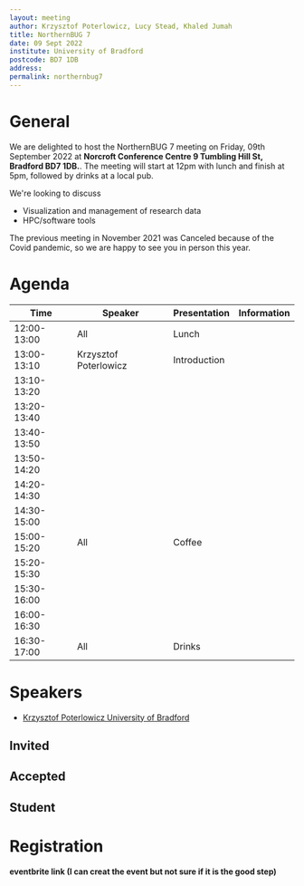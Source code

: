 ```yaml
---
layout: meeting
author: Krzysztof Poterlowicz, Lucy Stead, Khaled Jumah
title: NorthernBUG 7
date: 09 Sept 2022
institute: University of Bradford
postcode: BD7 1DB
address:
permalink: northernbug7
---
```


# General


<!-- <iframe src="https://www.google.com/maps/place/University+of+Bradford/@53.7914677,-1.766069,15z/data=!4m5!3m4!1s0x0:0x3e1c202b0be48ed2!8m2!3d53.7914677!4d-1.766069" width="600" height="450" frameborder="0" style="border:0" allowfullscreen></iframe> -->

We are delighted to host the NorthernBUG 7 meeting on Friday, 09th September 2022 at **Norcroft Conference Centre 9 Tumbling Hill St, Bradford BD7 1DB.**. The meeting will start at 12pm with lunch and finish at 5pm, followed by drinks at a local pub.   


We're looking to discuss 

* Visualization and management of research data
* HPC/software tools 

The previous meeting in November 2021 was Canceled because of the Covid pandemic, so we are happy to see you in person this year. 

# Agenda

| Time          | Speaker | Presentation | Information |
|---------------|---------|--------------|-------------|
| 12:00-13:00 | All  | Lunch |  |
| 13:00-13:10 | Krzysztof Poterlowicz | Introduction  |  |
| 13:10-13:20 |  |  |  |
| 13:20-13:40 |  |  |  |
| 13:40-13:50 |  |  |  |
| 13:50-14:20 |  |  |  |
| 14:20-14:30 |  |  |  |
| 14:30-15:00 |  |  |  |
| 15:00-15:20 | All | Coffee |  |
| 15:20-15:30 |  |  |  |
| 15:30-16:00 |  |  |  |
| 16:00-16:30 |  |  |  |
| 16:30-17:00 | All | Drinks  |  |

# Speakers

- [Krzysztof Poterlowicz University of Bradford](https://www.bradford.ac.uk/staff/KPoterlowicz1)

## Invited


## Accepted


## Student


# Registration

**eventbrite link (I can creat the event but not sure if it is the good step)** 
